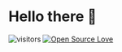 # Hello there 👋

![visitors](https://visitor-badge.laobi.icu/badge?page_id=happiness9721.happiness9721)
[![Open Source Love](https://badges.frapsoft.com/os/v3/open-source.png?v=103)](https://github.com/ellerbrock/open-source-badges/)

<!--
**happiness9721/happiness9721** is a ✨ _special_ ✨ repository because its `README.md` (this file) appears on your GitHub profile.

Here are some ideas to get you started:

- 🔭 I’m currently working on ...
- 🌱 I’m currently learning ...
- 👯 I’m looking to collaborate on ...
- 🤔 I’m looking for help with ...
- 💬 Ask me about ...
- 📫 How to reach me: ...
- 😄 Pronouns: ...
- ⚡ Fun fact: ...
-->
